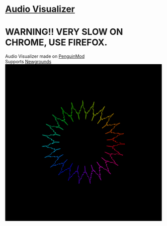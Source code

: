 # [Audio Visualizer](https://binglecringle180.github.io/audiovisualizer)
# WARNING!! VERY SLOW ON CHROME, USE FIREFOX.
Audio Visualizer made on [PenguinMod](https://penguinmod.com/)\
Supports [Newgrounds](https://newgrounds.com/)\
![tb](audiovisualizer.png "tb")
